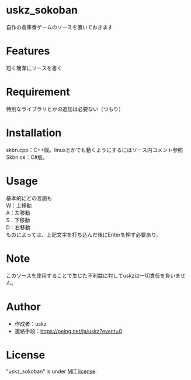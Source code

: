 # uskz_sokoban
自作の倉庫番ゲームのソースを置いておきます

# Features
短く簡潔にソースを書く

# Requirement
特別なライブラリとかの追加は必要ない（つもり）

# Installation
skbn.cpp：C++版。linuxとかでも動くようにするにはソース内コメント参照  
Skbn.cs：C#版。

# Usage
基本的にどの言語も  
W：上移動  
A：左移動  
S：下移動  
D：右移動  
ものによっては、上記文字を打ち込んだ後にEnterを押す必要あり。

# Note
このソースを使用することで生じた不利益に対してuskzは一切責任を負いません。

# Author
* 作成者：uskz
* 連絡手段：https://peing.net/ja/uskz?event=0

# License
"uskz_sokoban" is under [MIT license](https://en.wikipedia.org/wiki/MIT_License).
